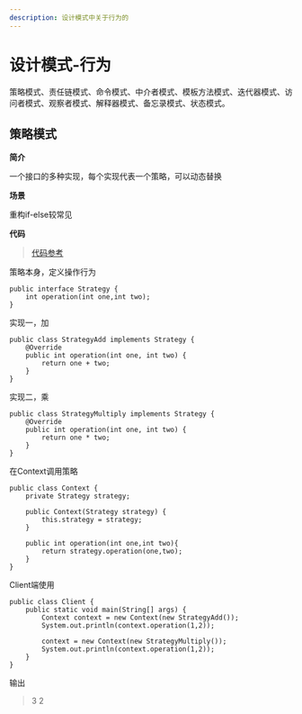 ```yaml
---
description: 设计模式中关于行为的
---
```


# 设计模式-行为

策略模式、责任链模式、命令模式、中介者模式、模板方法模式、迭代器模式、访问者模式、观察者模式、解释器模式、备忘录模式、状态模式。

## 策略模式

**简介**

一个接口的多种实现，每个实现代表一个策略，可以动态替换

**场景**

重构if-else较常见

**代码**

> [代码参考](https://github.com/Asens/Java-Advance/tree/master/code/src/com/geekutil/designpattern/strategy)

策略本身，定义操作行为

```
public interface Strategy {
    int operation(int one,int two);
}
```

实现一，加

```
public class StrategyAdd implements Strategy {
    @Override
    public int operation(int one, int two) {
        return one + two;
    }
}
```

实现二，乘

```
public class StrategyMultiply implements Strategy {
    @Override
    public int operation(int one, int two) {
        return one * two;
    }
}
```

在Context调用策略

```
public class Context {
    private Strategy strategy;

    public Context(Strategy strategy) {
        this.strategy = strategy;
    }

    public int operation(int one,int two){
        return strategy.operation(one,two);
    }
}
```

Client端使用

```
public class Client {
    public static void main(String[] args) {
        Context context = new Context(new StrategyAdd());
        System.out.println(context.operation(1,2));

        context = new Context(new StrategyMultiply());
        System.out.println(context.operation(1,2));
    }
}
```

输出

>3
>2